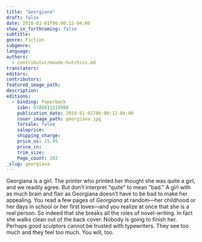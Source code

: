 ```yaml
---
title: "Georgiana"
draft: false
date: 2010-01-01T06:00:12-04:00
show_in_forthcoming: false
subtitle:
genre: Fiction
subgenre:
language:
authors:
  - contributor/maude-hutchins.md
translators:
editors:
contributors:
featured_image_path:
description:
editions:
  - binding: Paperback
    isbn: 9780811218986
    publication_date: 2010-01-01T06:00:12-04:00
    cover_image_path: georgiana.jpg
    forsale: false
    saleprice:
    shipping_charge:
    price_us: 15.95
    price_cn:
    trim_size:
    Page_count: 202
_slug: georgiana
---
```


Georgiana is a girl. The printer who printed her thought she was quite a girl, and we readily agree. But don’t interpret "quite" to mean "bad." A girl with as much brain and flair as Georgiana doesn’t have to be bad to make her appealing. You read a few pages of _Georgiana_ at random—her childhood or her days in school or her first loves—and you realize at once that she is a real person. So indeed that she breaks all the roles of novel-writing. In fact she walks clean out of the back cover. Nobody is going to finish her. Perhaps good sculptors cannot be trusted with typewriters. They see too much and they feel too much. You will, too.

